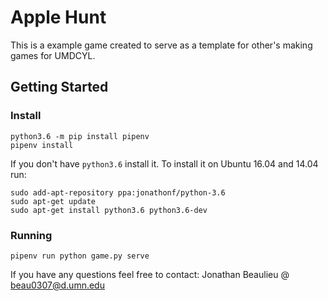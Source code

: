 # Apple Hunt
This is a example game created to serve as a template for other's making games for UMDCYL.
## Getting Started
### Install
```
python3.6 -m pip install pipenv
pipenv install
```

If you don't have `python3.6` install it. To install it on Ubuntu 16.04 and 14.04 run:
```
sudo add-apt-repository ppa:jonathonf/python-3.6
sudo apt-get update
sudo apt-get install python3.6 python3.6-dev
```

### Running
```
pipenv run python game.py serve
```

If you have any questions feel free to contact: Jonathan Beaulieu @ <beau0307@d.umn.edu>
